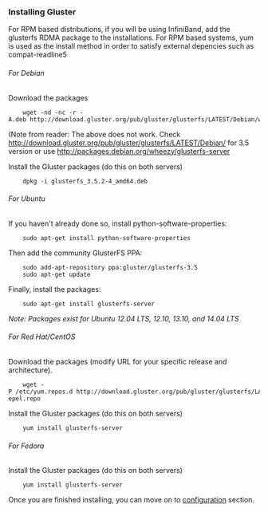 ### Installing Gluster

For RPM based distributions, if you will be using InfiniBand, add the
glusterfs RDMA package to the installations. For RPM based systems, yum
is used as the install method in order to satisfy external depencies
such as compat-readline5

###### For Debian

Download the packages

		wget -nd -nc -r -A.deb http://download.gluster.org/pub/gluster/glusterfs/LATEST/Debian/wheezy/

(Note from reader: The above does not work. Check
<http://download.gluster.org/pub/gluster/glusterfs/LATEST/Debian/> for
3.5 version or use http://packages.debian.org/wheezy/glusterfs-server 

Install the Gluster packages (do this on both servers)

		dpkg -i glusterfs_3.5.2-4_amd64.deb

###### For Ubuntu

If you haven't already done so, install python-software-properties:

		sudo apt-get install python-software-properties

Then add the community GlusterFS PPA:

		sudo add-apt-repository ppa:gluster/glusterfs-3.5
		sudo apt-get update

Finally, install the packages:

		sudo apt-get install glusterfs-server

*Note: Packages exist for Ubuntu 12.04 LTS, 12.10, 13.10, and 14.04
LTS*

###### For Red Hat/CentOS

Download the packages (modify URL for your specific release and
architecture).

		wget -P /etc/yum.repos.d http://download.gluster.org/pub/gluster/glusterfs/LATEST/RHEL/glusterfs-epel.repo

Install the Gluster packages (do this on both servers)

		yum install glusterfs-server

###### For Fedora

Install the Gluster packages (do this on both servers)

		yum install glusterfs-server

Once you are finished installing, you can move on to [configuration](./Configure.md) section.

